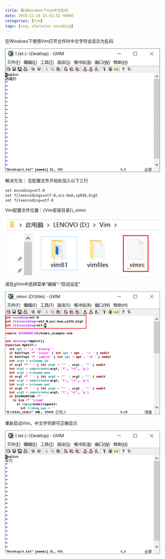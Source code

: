 ```yaml
---
title: 解决Windows下Vim中文乱码
date: 2019-11-24 15:53:52 +0800
categories: [Vim]
tags: [vim, character encoding]
---
```

在Windows下使用Vim打开文件时中文字符会显示为乱码

![中文乱码](/assets/images/resolve-incorrect-encoding-vim-windows/中文乱码.png)

解决方法： 在配置文件开始处加入以下三行

```
set encoding=utf-8
set fileencodings=utf-8,ucs-bom,cp936,big5
set fileencoding=utf-8
```

Vim配置文件位置：{Vim安装目录}\\_vimrc

![配置文件位置](/assets/images/resolve-incorrect-encoding-vim-windows/配置文件位置.png)

或在gVim中选择菜单“编辑”-“启动设定”

![配置文件](/assets/images/resolve-incorrect-encoding-vim-windows/配置文件.png)

重新启动Vim，中文字符即可正确显示

![正确显示中文](/assets/images/resolve-incorrect-encoding-vim-windows/正确显示中文.png)
